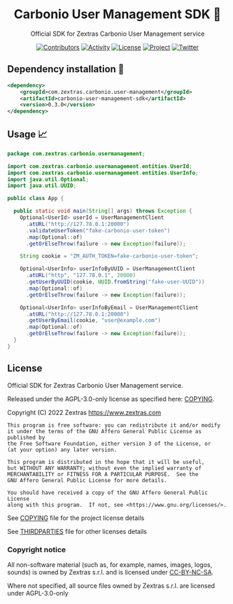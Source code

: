<!--
SPDX-FileCopyrightText: 2022 Zextras <https://www.zextras.com>

SPDX-License-Identifier: AGPL-3.0-only
-->

<div align="center">
  <h1>Carbonio User Management SDK 🚀 </h1>
</div>

<div align="center">

Official SDK for Zextras Carbonio User Management service

[![Contributors][contributors-badge]][contributors]
[![Activity][activity-badge]][activity]
[![License][license-badge]](COPYING)
[![Project][project-badge]][project]
[![Twitter][twitter-badge]][twitter]

</div>

## Dependency installation 🏁

```xml
<dependency>
    <groupId>com.zextras.carbonio.user-management</groupId>
    <artifactId>carbonio-user-management-sdk</artifactId>
    <version>0.3.0</version>
</dependency>
```

## Usage 📈

```java
package com.zextras.carbonio.usermanagement;

import com.zextras.carbonio.usermanagement.entities.UserId;
import com.zextras.carbonio.usermanagement.entities.UserInfo;
import java.util.Optional;
import java.util.UUID;

public class App {

  public static void main(String[] args) throws Exception {
    Optional<UserId> userId = UserManagementClient
      .atURL("http://127.78.0.1:20000")
      .validateUserToken("fake-carbonio-user-token")
      .map(Optional::of)
      .getOrElseThrow(failure -> new Exception(failure));

    String cookie = "ZM_AUTH_TOKEN=fake-carbonio-user-token";

    Optional<UserInfo> userInfoByUUID = UserManagementClient
      .atURL("http", "127.78.0.1", 20000)
      .getUserByUUID(cookie, UUID.fromString("fake-user-UUID"))
      .map(Optional::of)
      .getOrElseThrow(failure -> new Exception(failure));

    Optional<UserInfo> userInfoByEmail = UserManagementClient
      .atURL("http://127.78.0.1:20000")
      .getUserByEmail(cookie, "user@example.com")
      .map(Optional::of)
      .getOrElseThrow(failure -> new Exception(failure));
  }
}
```

## License

Official SDK for Zextras Carbonio User Management service.

Released under the AGPL-3.0-only license as specified here: [COPYING](COPYING).

Copyright (C) 2022 Zextras <https://www.zextras.com>

    This program is free software: you can redistribute it and/or modify
    it under the terms of the GNU Affero General Public License as published by
    the Free Software Foundation, either version 3 of the License, or
    (at your option) any later version.

    This program is distributed in the hope that it will be useful,
    but WITHOUT ANY WARRANTY; without even the implied warranty of
    MERCHANTABILITY or FITNESS FOR A PARTICULAR PURPOSE.  See the
    GNU Affero General Public License for more details.

    You should have received a copy of the GNU Affero General Public License
    along with this program.  If not, see <https://www.gnu.org/licenses/>.

See [COPYING](COPYING) file for the project license details

See [THIRDPARTIES](THIRDPARTIES) file for other licenses details

### Copyright notice

All non-software material (such as, for example, names, images, logos, sounds) is owned by Zextras
s.r.l. and is licensed under [CC-BY-NC-SA](https://creativecommons.org/licenses/by-nc-sa/4.0/).

Where not specified, all source files owned by Zextras s.r.l. are licensed under AGPL-3.0-only


[contributors-badge]: https://img.shields.io/github/contributors/zextras/carbonio-user-management-sdk "Contributors"

[contributors]: https://github.com/zextras/carbonio-user-management-sdk/graphs/contributors "Contributors"

[activity-badge]: https://img.shields.io/github/commit-activity/m/zextras/carbonio-user-management-sdk "Activity"

[activity]: https://github.com/zextras/carbonio-user-management-sdk/pulse "Activity"

[license-badge]: https://img.shields.io/badge/license-AGPL-blue.svg

[project-badge]: https://img.shields.io/badge/project-carbonio-informational "Project Carbonio"

[project]: https://www.zextras.com/carbonio/ "Project Carbonio"

[twitter-badge]: https://img.shields.io/twitter/follow/zextras?style=social&logo=twitter "Follow on Twitter"

[twitter]: https://twitter.com/intent/follow?screen_name=zextras "Follow Zextras on Twitter"

